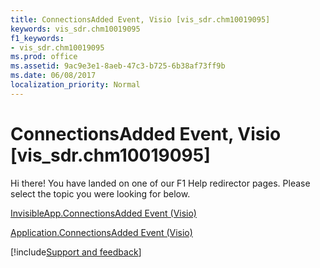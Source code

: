 ```yaml
---
title: ConnectionsAdded Event, Visio [vis_sdr.chm10019095]
keywords: vis_sdr.chm10019095
f1_keywords:
- vis_sdr.chm10019095
ms.prod: office
ms.assetid: 9ac9e3e1-8aeb-47c3-b725-6b38af73ff9b
ms.date: 06/08/2017
localization_priority: Normal
---
```



# ConnectionsAdded Event, Visio [vis_sdr.chm10019095]

Hi there! You have landed on one of our F1 Help redirector pages. Please select the topic you were looking for below.

[InvisibleApp.ConnectionsAdded Event (Visio)](https://msdn.microsoft.com/library/635d640f-305b-4d9c-10c2-750f7f29cc00%28Office.15%29.aspx)

[Application.ConnectionsAdded Event (Visio)](https://msdn.microsoft.com/library/bde55734-25c0-8b8d-231d-a597e99a1d2e%28Office.15%29.aspx)

[!include[Support and feedback](~/includes/feedback-boilerplate.md)]